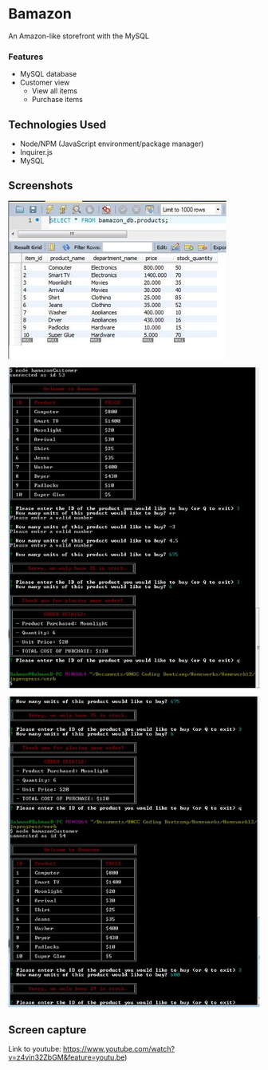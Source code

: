 # Bamazon
An Amazon-like storefront with the MySQL

### Features
- MySQL database
- Customer view
    - View all items
    - Purchase items
    
## Technologies Used
- Node/NPM (JavaScript environment/package manager)
- Inquirer.js 
- MySQL 

## Screenshots

![](https://github.com/bakhtiyari/Bamazon/blob/master/Screenshots/Capture1.JPG)

![](https://github.com/bakhtiyari/Bamazon/blob/master/Screenshots/Capture2.JPG)

![](https://github.com/bakhtiyari/Bamazon/blob/master/Screenshots/Capture3.JPG)

## Screen capture

Link to youtube: https://www.youtube.com/watch?v=z4vin32ZbGM&feature=youtu.be)



